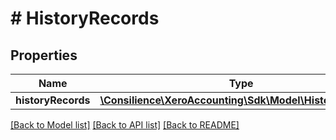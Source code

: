 # # HistoryRecords

## Properties

Name | Type | Description | Notes
------------ | ------------- | ------------- | -------------
**historyRecords** | [**\Consilience\XeroAccounting\Sdk\Model\HistoryRecord[]**](HistoryRecord.md) |  | [optional] 

[[Back to Model list]](../../README.md#documentation-for-models) [[Back to API list]](../../README.md#documentation-for-api-endpoints) [[Back to README]](../../README.md)


